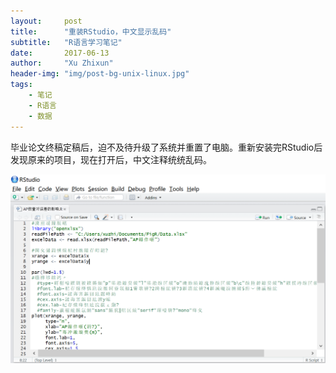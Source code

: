 ```yaml
---
layout:     post
title:      "重装RStudio，中文显示乱码"
subtitle:   "R语言学习笔记"
date:       2017-06-13
author:     "Xu Zhixun"
header-img: "img/post-bg-unix-linux.jpg"
tags:
    - 笔记
    - R语言
    - 数据
---
```


毕业论文终稿定稿后，迫不及待升级了系统并重置了电脑。重新安装完RStudio后发现原来的项目，现在打开后，中文注释统统乱码。

![中文乱码](img/in-post/20170613/1.png)